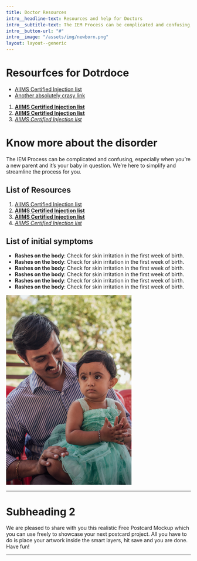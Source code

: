 ```yaml
---
title: Doctor Resources
intro__headline-text: Resources and help for Doctors
intro__subtitle-text: The IEM Process can be complicated and confusing, especially when you’re a new parent and it’s your baby in question. We’re here to simplify and streamline the process for you.
intro__button-url: "#"
intro__image: "/assets/img/newborn.png"
layout: layout--generic
---
```


# Resourfces for Dotrdoce

- [AIIMS Certified Injection list](#)
- [Another absolutely crasy link](#)

1. **[AIIMS Certified Injection list](#)**
2. **[AIIMS Certified Injection list](#)**
2. *[AIIMS Certified Injection list](#)*

# Know more about the disorder

The IEM Process can be complicated and confusing, especially when you’re a new parent and it’s your baby in question. We’re here to simplify and streamline the process for you.

## List of Resources

1. [AIIMS Certified Injection list](#)
1. **[AIIMS Certified Injection list](#)**
2. **[AIIMS Certified Injection list](#)**
2. *[AIIMS Certified Injection list](#)*

## List of initial symptoms

- **Rashes on the body**: Check for skin irritation in the first week of birth.
- **Rashes on the body**: Check for skin irritation in the first week of birth.
- **Rashes on the body**: Check for skin irritation in the first week of birth.
- **Rashes on the body**: Check for skin irritation in the first week of birth.
- **Rashes on the body**: Check for skin irritation in the first week of birth.
- **Rashes on the body**: Check for skin irritation in the first week of birth.

![ashdousahdouahsoa](/assets/img/baby.png)

---

# Subheading 2

We are pleased to share with you this realistic Free Postcard Mockup which you can use freely to showcase your next postcard project. All you have to do is place your artwork inside the smart layers, hit save and you are done. Have fun!

---